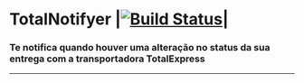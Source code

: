 # TotalNotifyer |[![Build Status](https://travis-ci.com/iLuiizUHD/totalTrackerNotifyer.svg?branch=master)](https://travis-ci.com/iLuiizUHD/totalTrackerNotifyer)|
### Te notifica quando houver uma alteração no status da sua entrega com a transportadora TotalExpress
---
## 
